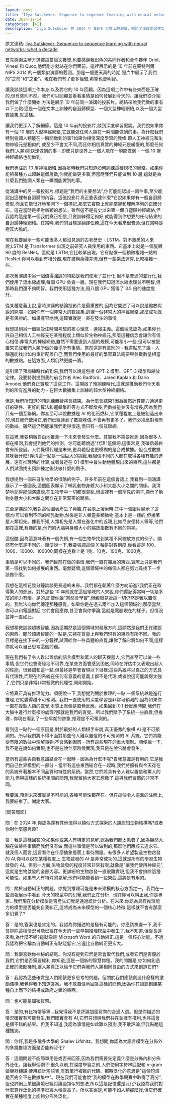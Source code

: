 ```yaml
---
layout: post
title: "Ilya Sutskever: Sequence to sequence learning with neural networks: what a decade"
date: 2024-12-14
categories: [AI]
description: "Ilya Sutskever 在 2014 年 NIPS 大會上的演講，探討了深度學習在自然語言處理領域的突破性進展。"
---
```

<span class="original-link">原文連結: [Ilya Sutskever: Sequence to sequence learning with neural networks: what a decade](https://www.youtube.com/watch?v=1yvBqasHLZs)</span> 

首先感謝主辦方選擇這篇論文獲獎,也要感謝我出色的共同作者和合作夥伴 Oriol、Vineel 和 Quoc,他們剛才就站在你們面前。這裡展示的是 10 年前在蒙特利爾 NIPS 2014 的一個類似演講的截圖。那是一個更天真的時期,照片中展示了我們的"之前"和"之後"。現在我們有了更多經驗,希望也更明智。

讓我談談這項工作本身,以及對它的 10 年回顧。因為這項工作中有些東西是正確的,但有些則不然。我們可以回顧並看看事情是如何發展到今天的。讓我們從介紹我們做了什麼開始,方法是展示 10 年前同一演講的投影片。總結來說我們做的事有以下三點:這是一個在文本上訓練的自迴歸模型、一個大型神經網絡,以及一個大型數據集,就這樣。

讓我們更深入了解細節。這是 10 年前的投影片,談到深度學習假說。我們說如果你有一個 10 層的大型神經網絡,它就能做任何人類在一瞬間能做到的事。為什麼我們特別強調人類能在一瞬間做到的事?如果你相信深度學習的教條,即人工神經元和生物神經元是相似的,或至少不會太不同,而且你相信真實的神經元是緩慢的,那麼任何我們(人類)能快速做到的事 - 即使只是世界上一個人能在一瞬間做到 - 一個 10 層神經網絡也能做到。

我們專注於 10 層神經網絡,因為那時我們只知道如何訓練這種規模的網絡。如果你能夠某種方式超越這個層數,你就能做更多事,但當時我們只能做到 10 層,這就是為什麼我們強調人類在一瞬間能做到的事。

從演講中的另一張投影片,標題是"我們的主要想法",你可能能認出一兩件事,至少能認出這裡有自迴歸的內容。這張投影片真正要表達什麼?它說如果你有一個自迴歸模型,而且它能很好地預測下一個標記,那麼它實際上就能掌握和理解序列的正確分布。這在當時是相對新穎的想法。雖然這不是有史以來第一個自迴歸神經網絡,但我認為這是第一個我們真正相信,只要訓練得足夠好,就能得到你想要的任何結果的自迴歸神經網絡。在當時,我們的目標是翻譯任務,這在今天看來很普通,但在當時是極其大膽的。

現在我要展示一些可能很多人都沒見過的古老歷史 - LSTM。對不熟悉的人來說,LSTM 是 Transformer 出現之前研究人員使用的東西。它基本上就是一個旋轉 90 度的 ResNet。這就是 LSTM,它比較早出現。它有點像一個稍微複雜一點的 ResNet,你可以看到有積分器,現在被稱為殘差流,但有一些乘法運算,比較複雜一些。

那次舊演講中另一個值得強調的特點是我們使用了並行化,但不是普通的並行化,我們使用了流水線處理,每個 GPU 負責一層。現在我們知道流水線處理並不明智,但那時我們還不夠明智。我們使用這種方法,用八個 GPU 獲得了 3.5 倍的速度提升。

從某種意義上說,當時演講的結論投影片是最重要的,因為它闡述了可以說是縮放假說的開端 - 如果你有一個非常大的數據集,訓練一個非常大的神經網絡,那麼成功就是有保證的。如果寬容地說,這確實就是一直在發生的事情。

我想提到另一個經受住時間考驗的核心理念 - 連接主義。這個理念認為,如果你允許自己相信人工神經元在某種程度上類似於生物神經元,那麼這種信念會讓你有信心相信:非常大的神經網絡,雖然不需要達到人腦的規模,可能稍小一些,但可以被配置來完成我們人類所做的幾乎所有事情。當然還是有區別的 - 我差點忘了說 - 人腦還能找出如何重新配置自己,而我們使用的最好的學習算法需要與參數數量相當的數據點。在這方面,人類仍然更勝一籌。

這引領了預訓練時代的到來,我們可以說這包括 GPT-2 模型、GPT-3 模型和縮放定律。我要特別提到我的前合作者 Alec Radford、Jared Kaplan 和 Dario Amodei,他們真正實現了這些工作。這開啟了預訓練時代,這就是推動我們今天看到的所有進展的動力 - 在巨大數據集上訓練的超大型神經網絡。

但是,我們所知道的預訓練無疑將會結束。為什麼會結束?因為雖然計算能力通過更好的硬件、更好的算法和邏輯集群等方式不斷增長,但數據量並沒有增長,因為我們只有一個互聯網。你甚至可以說數據是 AI 的化石燃料,它某種程度上是被創造出來的,現在我們使用它,我們已經達到了數據峰值,不會再有更多了。我們必須應對現有的數據。雖然這仍然能讓我們走得很遠,但只有一個互聯網。

在這裡,我要稍微自由地推測一下未來會發生什麼。其實我不需要推測,因為很多人都在推測,我會提到他們的推測。你可能聽說過"代理"這個詞,這很常見,我確信最終會有所發展。人們覺得代理是未來,更具體但也更模糊的是合成數據。但合成數據意味著什麼?弄清這一點是一個巨大的挑戰,我相信不同的人都在取得各種有趣的進展。還有推理時的計算,或者最近在 O1 模型中最生動地體現出來的東西,這些都是人們試圖找出預訓練之後該做什麼的例子。

我想提到一個來自生物學的很酷的例子。許多年前在這個會議上,我看到一個演講展示了一張圖表,這個圖表顯示了哺乳動物身體大小和大腦大小之間的關係。我清楚地記得那個演講說,在生物學中一切都很混亂,但這裡有一個罕見的例子,顯示了動物身體大小和大腦之間存在非常緊密的關係。

完全是偶然的,我對這個圖表產生了興趣,在谷歌上搜索時,其中一張圖片顯示了這個:你可以看到不同的哺乳動物,然後是非人類靈長類動物,基本上是一樣的,但接著是人類祖先。據我所知,人類祖先是人類在進化中的近親,比如尼安德特人等等,他們都在這裡,有趣的是,他們的大腦與身體大小的縮放指數有不同的斜率。

這很酷,因為這意味著有一個先例,有一個生物學找到某種不同縮放方式的例子。顯然有什麼是不同的。順便說一下,我要強調這個 X 軸是對數刻度,你看這是 100、1000、10000、100000,同樣在克數上是 1克、10克、100克、1000克。

事情是可以不同的。我們目前在做的事情,我們一直在擴展的東西,實際上只是我們第一個找到如何擴展的東西。毫無疑問,這個領域中的每個人都在努力尋找下一步該做什麼。

我想在這裡花幾分鐘談談更長遠的未來。我們都在朝著什麼方向前進?我們正在取得驚人的進展。對於那些 10 年前就在這個領域的人來說,你們還記得當時一切是多麼的能力有限。是的,即使你說"當然會學習",但親眼見證這一切仍然是難以置信的。我無法向你們傳達那種感覺。如果你是在過去兩年加入這個領域的,那麼當然,你可以和電腦對話,它們會回應你,甚至會與你爭論,這就是電腦現在的樣子。但情況並非一直如此。

我想稍微談談超級智能,因為這顯然是這個領域的發展方向,這顯然是我們正在建設的東西。關於超級智能的一點是,它將在質量上與我們現有的東西有所不同。我的目標是在接下來的一分鐘裡,試圖給你一些具體的直覺,讓你了解它將如何不同,這樣你就可以自己思考這個問題。

現在我們有了令人難以置信的語言模型和驚人的聊天機器人,它們甚至可以做一些事情,但它們也會奇怪地不可靠,在某些方面會感到困惑,同時在評估中又表現出超人的性能。很難調和這一點,但最終遲早會實現以下目標:這些系統將以真正的方式具有代理性,而現在的系統在任何有意義的意義上都不是代理,或者說這可能說得太強了,它們只是非常非常輕微的代理性,剛剛開始。

它將真正具有推理能力。順便說一下,我想提到關於推理的一點:一個系統越是進行推理,它就變得越不可預測。我們一直使用的深度學習是非常可預測的,因為如果你一直在複製人類的直覺,本質上就像是直覺反應。如果回到 0.1 秒反應時間,我們在大腦中進行什麼樣的處理?那就是我們的直覺。所以我們賦予了系統一些直覺,但推理...你現在看到了一些早期的跡象,推理是不可預測的。

看到這一點的一個原因是,對於最好的人類棋手來說,真正優秀的象棋 AI 是不可預測的。所以我們將不得不面對那些令人難以置信的不可預測的 AI 系統。它們將能從有限的數據中理解事物,不會感到困惑 - 所有這些現在的重大限制。順便說一下,我不是在說如何實現,也不是在說什麼時候實現,我只是在說它將會發生。

當所有這些與自我意識結合在一起時 - 因為為什麼不呢?自我意識是有用的,它是我們自己世界模型的一部分 - 當所有這些東西結合在一起時,我們將擁有與今天存在的系統有著根本不同品質和特性的系統。當然,它們將具有令人難以置信和驚人的能力,但與這樣的系統相關的問題,我就留給大家去想像了,這與我們習慣的非常不同。

我要說,預測未來確實是不可能的,各種可能性都存在。但在這個令人振奮的注解上,我要結束了。謝謝大家。

[問答環節]

問：在 2024 年,你認為還有其他值得以類似方式探索的人類認知生物結構嗎?或者你對什麼感興趣?

答：我是這樣回答的:如果你或某人有特定的見解,認為我們都太愚蠢了,因為顯然大腦在做某些事情而我們沒有做,而這些事情是可以做到的,那麼他們應該去追求它。就我個人而言,這要看你在什麼抽象層面上看待問題。有很多人希望製造生物啟發的 AI,你可以說在某種程度上,生物啟發的 AI 是非常成功的,這就是所有的學習生物啟發的 AI。但另一方面,生物啟發的程度非常非常有限,就像是"讓我們使用神經元",這就是生物啟發的全部內容。更詳細的生物啟發一直很難實現,但我不會排除這種可能性。如果有人有特殊的見解,他們可能能看到一些東西,這將是有用的。

問：關於自動糾正的問題。你提到推理可能是未來建模的核心方面之一。我們在一些海報展示中看到,今天的模型中的幻覺,我們正在分析...也許你可以糾正我,你是專家...我們現在分析模型是否產生幻覺是通過統計分析。在未來,你認為具有推理能力的模型是否能夠自我糾正,這將成為未來模型的一個核心特徵,這樣就不會有那麼多幻覺了?

答：是的,答案也是肯定的。我認為你描述的是極有可能的。你應該檢查一下,我不會排除這種情況可能已經在今天的一些早期推理模型中發生了,我不知道,但從長遠來看,為什麼不呢?這就像是 Microsoft Word 的自動糾正,這是一個核心功能。不過我認為把它稱為自動糾正有點貶低它,它遠比自動糾正更宏大。

問：我很喜歡你神秘的結尾。你沒有提到它們是否會取代我們,或者它們是否優於我們,它們是否需要權利,你知道,這是一個新的智慧物種。我的問題是,你如何創造正確的激勵機制,讓人類真正以給予它們與我們人類相同自由的方式來創造它們?

答：我認為這些確實是人們應該更多思考的問題。但關於我們應該創造什麼樣的激勵結構,我覺得我不知道答案。我不敢自信地回答這樣的問題,因為你在談論創建某種自上而下的結構或政府之類的東西。

問：也可能是加密貨幣。

答：是的,有比特幣等等...我覺得我不是評論加密貨幣的合適人選。但是你描述的情況確實有可能發生,我們確實會有 AI,它們只想與我們共存並擁有權利,也許這會是個不錯的結果。但我不知道,我認為事情是如此難以預測,我不敢評論,但我鼓勵這種推測。

問：你好,我是多倫多大學的 Shalev Lifshitz。我想問,你認為大語言模型在分佈外的多跳推理方面是否能夠泛化?

答：這個問題不能簡單用是或否來回答,因為我們需要先定義什麼是分佈內和分佈外泛化。讓我舉個例子:很久以前,在深度學習之前,人們使用字符串匹配和 n-gram 做機器翻譯,使用統計短語表,有數萬行複雜的代碼。那時泛化的意思是"這個短語是否完全不在數據集中"。現在我們可能會說"我的模型在數學競賽中取得了高分",但也許網上某個論壇已經討論過類似的想法,所以這是記憶還是泛化?我認為我們對什麼算作泛化的標準已經大幅提高了。所以答案是,可能不如人類那麼好,但它們確實在某種程度上能夠分佈外泛化。

